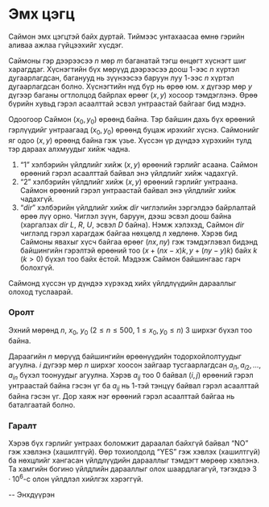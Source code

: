 Эмх цэгц
========

Саймон эмх цэгцтэй байх дуртай. Тиймээс унтахаасаа өмнө гэрийн аливаа ажлаа гүйцээхийг хүсдэг. 

Саймоны гэр дээрээсээ $n$ мөр $m$ баганатай тэгш өнцөгт хүснэгт шиг харагддаг. Хүснэгтийн бүх мөрүүд дээрээсээ доош $1$-ээс $n$ хүртэл дугаарлагдсан, баганууд нь зүүнээсээ баруун луу $1$-ээс $n$ хүртэл дугаарлагдсан болно. Хүснэгтийн нүд бүр нь өрөө юм. $x$ дүгээр мөр $y$ дүгээр баганы огтлолцод байрлах өрөөг ($x, y$) хосоор тэмдэглэнэ. Өрөө бүрийн хувьд гэрэл асаалттай эсвэл унтраастай байгааг бид мэднэ.

Одоогоор Саймон ($x_0, y_0$) өрөөнд байна. Тэр байшин дахь бүх өрөөний гэрлүүдийг унтраагаад ($x_0, y_0$) өрөөнд буцаж ирэхийг хүснэ. Саймонийг яг одоо ($x, y$) өрөөнд байна гэж үзье. Хүссэн үр дүндээ хүрэхийн тулд тэр дараах алхмуудыг хийж чадна.

1.	 “1” хэлбэрийн үйлдлийг хийж ($x ,y$) өрөөний гэрлийг асаана. Саймон өрөөний гэрэл асаалттай байвал энэ үйлдлийг хийж чадахгүй.
2.	“2” хэлбэрийн үйлдлийг хийж ($x, y$) өрөөний гэрлийг унтраана. Саймон өрөөний гэрэл унтраастай байвал энэ үйлдлийг хийж чадахгүй.
3.	“$dir$” хэлбэрийн үйлдлийг хийж $dir$ чиглэлийн зэргэлдээ байрлалтай өрөө лүү орно. Чиглэл зүүн, баруун, дээш эсвэл доош байна (харгалзах $dir$ $L$, $R$, $U$, эсвэл $D$ байна). Нэмж хэлэхэд, Саймон $dir$ чиглэлд гэрэл харагдаж байгаа нөхцөлд л хөдлөнө. Хэрэв бид Саймоны явахыг хүсч байгаа өрөөг ($nx, ny$) гэж тэмдэглэвэл бидэнд байшингийн гэрэлтэй өрөөний тоо ($x + (nx - x)k, y + (ny - y)k$) байх $k$ ($k > 0$) бүхэл тоо байх ёстой. Мэдээж Саймон байшингаас гарч болохгүй.

Саймонд хүссэн үр дүндээ хүрэхэд хийх үйлдлүүдийн дарааллыг олоход туслаарай.

### Оролт
Эхний мөрөнд $n$, $x_0$, $y_0$ ($2 ≤ n ≤ 500$, $1 ≤ x_0, y_0 ≤ n$) 3 ширхэг бүхэл тоо байна. 

Дараагийн $n$ мөрүүд байшингийн өрөөнүүдийн тодорхойлолтуудыг агуулна. $i$ дүгээр мөр $n$ ширхэг хоосон зайгаар тусгаарлагдсан $a_{i1}, a_{i2}, ... , a_{in}$  бүхэл тоонуудыг агуулна. Хэрэв $a_{ij}$ тоо $0$ байвал ($i, j$)  өрөөний гэрэл унтраастай байна гэсэн үг ба $а_{ij}$ нь $1$-тэй тэнцүү байвал гэрэл асаалттай байна гэсэн үг. Дор хаяж нэг өрөөний гэрэл асаалттай байгаа нь баталгаатай болно.

### Гаралт
Хэрэв бүх гэрлийг унтраах боломжит дараалал байхгүй байвал “NO” гэж хэвлэнэ (хашилтгүй). Өөр тохиолдолд “YES” гэж хэвлэх (хашилтгүй) ба нөхцлийг хангасан үйлдлүүдийн дарааллыг тэмдэгт мөрөөр хэвлэнэ. Та хамгийн богино үйлдлийн дарааллыг олох шаардлагагүй, тэгэхдээ $3·10^6$-с олон үйлдлэл хийлгэх хэрэггүй.

-- Энхдүүрэн

